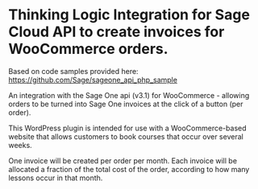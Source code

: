 # Thinking Logic Integration for Sage Cloud API to create invoices for WooCommerce orders.

Based on code samples provided here: https://github.com/Sage/sageone_api_php_sample

An integration with the Sage One api (v3.1) for WooCommerce - 
allowing orders to be turned into Sage One invoices at the click of a button (per order). 

This WordPress plugin is intended for use with a WooCommerce-based website that allows customers to book courses that
occur over several weeks.

One invoice will be created per order per month. 
Each invoice will be allocated a fraction of the total cost of the order, according to how many lessons occur in that month.